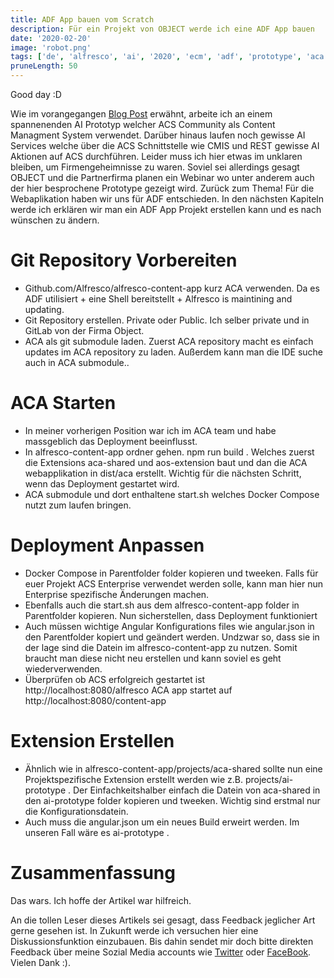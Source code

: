 ```yaml
---
title: ADF App bauen vom Scratch
description: Für ein Projekt von OBJECT werde ich eine ADF App bauen
date: '2020-02-20'
image: 'robot.png'
tags: ['de', 'alfresco', 'ai', '2020', 'ecm', 'adf', 'prototype', 'aca', 'object']
pruneLength: 50
---
```


Good day :D

Wie im vorangegangen [Blog Post](https://martinmueller.dev/) erwähnt, arbeite ich an einem spannenenden AI Prototyp welcher ACS Community als Content Managment System verwendet. Darüber hinaus laufen noch gewisse AI Services welche über die ACS Schnittstelle wie CMIS und REST gewisse AI Aktionen auf ACS durchführen. Leider muss ich hier etwas im unklaren bleiben, um Firmengeheimnisse zu waren. Soviel sei allerdings gesagt OBJECT und die Partnerfirma planen ein Webinar wo unter anderem auch der hier besprochene Prototype gezeigt wird. Zurück zum Thema! Für die Webaplikation haben wir uns für ADF entschieden. In den nächsten Kapiteln werde ich erklären wir man ein ADF App Projekt erstellen kann und es nach wünschen zu ändern.

# Git Repository Vorbereiten

* Github.com/Alfresco/alfresco-content-app kurz ACA verwenden. Da es ADF utilisiert + eine Shell bereitstellt + Alfresco is maintining and updating.
* Git Repository erstellen. Private oder Public. Ich selber private und in GitLab von der Firma Object. 
* ACA als git submodule laden. Zuerst ACA repository macht es einfach updates im ACA repository zu laden. Außerdem kann man die IDE suche auch in ACA submodule..

# ACA Starten

* In meiner vorherigen Position war ich im ACA team und habe massgeblich das Deployment beeinflusst.
* In alfresco-content-app ordner gehen. npm run build . Welches zuerst die Extensions aca-shared und aos-extension baut und dan die ACA webapplikation in dist/aca erstellt. Wichtig für die nächsten Schritt, wenn das Deployment gestartet wird.
* ACA submodule und dort enthaltene start.sh welches Docker Compose nutzt zum laufen bringen.

# Deployment Anpassen

* Docker Compose in Parentfolder folder kopieren und tweeken. Falls für euer Projekt ACS Enterprise verwendet werden solle, kann man hier nun Enterprise spezifische Änderungen machen.
* Ebenfalls auch die start.sh aus dem alfresco-content-app folder in Parentfolder kopieren. Nun sicherstellen, dass Deployment funktioniert
* Auch müssen wichtige Angular Konfigurations files wie angular.json in den Parentfolder kopiert und geändert werden. Undzwar so, dass sie in der lage sind die Datein im alfresco-content-app zu nutzen. Somit braucht man diese nicht neu erstellen und kann soviel es geht wiederverwenden.
* Überprüfen ob ACS erfolgreich gestartet ist http://localhost:8080/alfresco ACA app startet auf http://localhost:8080/content-app

# Extension Erstellen

* Ähnlich wie in alfresco-content-app/projects/aca-shared sollte nun eine Projektspezifische Extension erstellt werden wie z.B. projects/ai-prototype . Der Einfachkeitshalber einfach die Datein von aca-shared in den ai-prototype folder kopieren und tweeken. Wichtig sind erstmal nur die Konfigurationsdatein.
* Auch muss die angular.json um ein neues Build erweirt werden. Im unseren Fall wäre es ai-prototype . 

# Zusammenfassung
Das wars. Ich hoffe der Artikel war hilfreich.

An die tollen Leser dieses Artikels sei gesagt, dass Feedback jeglicher Art gerne gesehen ist. In Zukunft werde ich versuchen hier eine Diskussionsfunktion einzubauen. Bis dahin sendet mir doch bitte direkten Feedback über meine Sozial Media accounts wie [Twitter](https://twitter.com/MartinMueller_) oder [FaceBook](https://www.facebook.com/martin.muller.10485). Vielen Dank :).